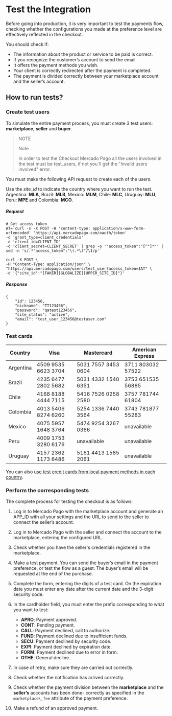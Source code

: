 # Test the Integration

Before going into production, it is very important to test the payments flow, checking whether the configurations you made at the preference level are effectively reflected in the checkout.

You should check if:

+ The information about the product or service to be paid is correct.
+ If you recognize the customer’s account to send the email.
+ It offers the payment methods you wish.
+ Your client is correctly redirected after the payment is completed.
+ The payment is divided correctly between your marketplace account and the seller’s account.

## How to run tests?

### Create test users

To simulate the entire payment process, you must create 3 test users: **marketplace**, **seller** and **buyer**.

> NOTE
>
> Note
>
> In order to test the Checkout Mercado Pago all the users involved in the test must be test_users, if not you´ll get the "Invalid users involved" error.  


You must make the following API request to create each of the users.

Use the *site_id* to indicate the country where you want to run the test. Argentina: **MLA**, Brazil: **MLB**, Mexico: **MLM**, Chile: **MLC**, Uruguay: **MLU**, Peru: **MPE** and Colombia: **MCO**.

##### Request
```curl
# Get access token
AT=`curl -s -X POST -H 'content-type: application/x-www-form-urlencoded' 'https://api.mercadopago.com/oauth/token'
-d 'grant_type=client_credentials'
-d 'client_id=CLIENT_ID'
-d 'client_secret=CLIENT_SECRET' | grep -o '"access_token":"[^"]*"' | sed -n 's/.*"access_token":"\(.*\)"/\1/p'`

curl -X POST \
-H "Content-Type: application/json" \
"https://api.mercadopago.com/users/test_user?access_token=$AT" \
-d '{"site_id":"[FAKER][GLOBALIZE][UPPER_SITE_ID]"}'
```
##### Response
```curl
{
    "id": 123456,
    "nickname": "TT123456",
    "password": "qatest123456",
    "site_status": "active",
    "email": "test_user_123456@testuser.com"
}
```

### Test cards

| Country 	 | Visa 				       | Mastercard        | American Express |
| ---- 		   | ---- 				       | ----------        | ---------------- |
| Argentina  | 4509 9535 6623 3704 |5031 7557 3453 0604|3711 803032 57522 |
| Brazil  	 | 4235 6477 2802 5682 |5031 4332 1540 6351|3753 651535 56885 |
| Chile   	 | 4168 8188 4444 7115 |5416 7526 0258 2580|3757 781744 61804 |
| Colombia   | 4013 5406 8274 6260 |5254 1336 7440 3564|3743 781877 55283 |
| Mexico  	 | 4075 5957 1648 3764 |5474 9254 3267 0366| unavailable      |
| Peru    	 | 4009 1753 3280 6176 | unavailable       | unavailable      |
| Uruguay  	 | 4157 2362 1173 6486 |5161 4413 1585 2061| unavailable      |

You can also [use test credit cards from local payment methods in each country](https://www.mercadopago.com.ar/developers/en/guides/localization/local-cards).

### Perform the corresponding tests

The complete process for testing the checkout is as follows:

1. Log in to Mercado Pago with the marketplace account and generate an APP_ID with all your settings and the URL to send to the seller to connect the seller’s account.
2. Log in to Mercado Pago with the seller and connect the account to the marketplace, entering the configured URL.
3. Check whether you have the seller's credentials registered in the marketplace.
4. Make a test payment. You can send the buyer’s email in the payment preference, or test the flow as a guest. The buyer’s email will be requested at the end of the purchase.
5. Complete the form, entering the digits of a test card. On the expiration date you must enter any date after the current date and the 3-digit security code.
6. In the cardholder field, you must enter the prefix corresponding to what you want to test:

    * **APRO**: Payment approved.  
    * **CONT**: Pending payment.  
    * **CALL**: Payment declined, call to authorize.  
    * **FUND**: Payment declined due to insufficient funds.  
    * **SECU**: Payment declined by security code.  
    * **EXPI**: Payment declined by expiration date.  
    * **FORM**: Payment declined due to error in form.  
    * **OTHE**: General decline.

7. In case of retry, make sure they are carried out correctly.
8. Check whether the notification has arrived correctly.
9. Check whether the payment division between the **marketplace** and the **seller’s** accounts has been done- correctly as specified in the `marketplace\_fee` attribute of the payment preference.
10. Make a refund of an approved payment.
